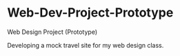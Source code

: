 # Web-Dev-Project-Prototype
Web Design Project (Prototype)

Developing a mock travel site for my web design class.

